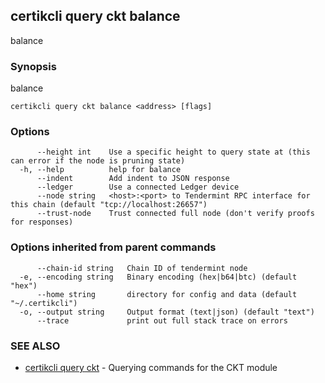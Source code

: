 ## certikcli query ckt balance

balance

### Synopsis

balance

```
certikcli query ckt balance <address> [flags]
```

### Options

```
      --height int    Use a specific height to query state at (this can error if the node is pruning state)
  -h, --help          help for balance
      --indent        Add indent to JSON response
      --ledger        Use a connected Ledger device
      --node string   <host>:<port> to Tendermint RPC interface for this chain (default "tcp://localhost:26657")
      --trust-node    Trust connected full node (don't verify proofs for responses)
```

### Options inherited from parent commands

```
      --chain-id string   Chain ID of tendermint node
  -e, --encoding string   Binary encoding (hex|b64|btc) (default "hex")
      --home string       directory for config and data (default "~/.certikcli")
  -o, --output string     Output format (text|json) (default "text")
      --trace             print out full stack trace on errors
```

### SEE ALSO

* [certikcli query ckt](certikcli_query_ckt.md)	 - Querying commands for the CKT module

